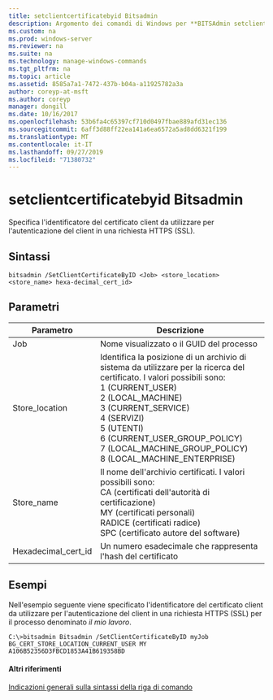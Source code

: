 ```yaml
---
title: setclientcertificatebyid Bitsadmin
description: Argomento dei comandi di Windows per **BITSAdmin setclientcertificatebyid** specifica l'identificatore del certificato client da usare per l'autenticazione client in una richiesta HTTPS (SSL)
ms.custom: na
ms.prod: windows-server
ms.reviewer: na
ms.suite: na
ms.technology: manage-windows-commands
ms.tgt_pltfrm: na
ms.topic: article
ms.assetid: 8585a7a1-7472-437b-b04a-a11925782a3a
author: coreyp-at-msft
ms.author: coreyp
manager: dongill
ms.date: 10/16/2017
ms.openlocfilehash: 53b6fa4c65397cf710d0497fbae889afd31ec136
ms.sourcegitcommit: 6aff3d88ff22ea141a6ea6572a5ad8dd6321f199
ms.translationtype: MT
ms.contentlocale: it-IT
ms.lasthandoff: 09/27/2019
ms.locfileid: "71380732"
---
```

# <a name="bitsadmin-setclientcertificatebyid"></a>setclientcertificatebyid Bitsadmin



Specifica l'identificatore del certificato client da utilizzare per l'autenticazione del client in una richiesta HTTPS (SSL).

## <a name="syntax"></a>Sintassi

```
bitsadmin /SetClientCertificateByID <Job> <store_location> <store_name> hexa-decimal_cert_id>
```

## <a name="parameters"></a>Parametri

|Parametro|Descrizione|
|---------|-----------|
|Job|Nome visualizzato o il GUID del processo|
|Store_location|Identifica la posizione di un archivio di sistema da utilizzare per la ricerca del certificato. I valori possibili sono:</br>1 (CURRENT_USER)</br>2 (LOCAL_MACHINE)</br>3 (CURRENT_SERVICE)</br>4 (SERVIZI)</br>5 (UTENTI)</br>6 (CURRENT_USER_GROUP_POLICY)</br>7 (LOCAL_MACHINE_GROUP_POLICY)</br>8 (LOCAL_MACHINE_ENTERPRISE)|
|Store_name|Il nome dell'archivio certificati. I valori possibili sono:</br>CA (certificati dell'autorità di certificazione)</br>MY (certificati personali)</br>RADICE (certificati radice)</br>SPC (certificato autore del software)|
|Hexadecimal_cert_id|Un numero esadecimale che rappresenta l'hash del certificato|

## <a name="BKMK_examples"></a>Esempi

Nell'esempio seguente viene specificato l'identificatore del certificato client da utilizzare per l'autenticazione del client in una richiesta HTTPS (SSL) per il processo denominato *il mio lavoro*.
```
C:\>bitsadmin Bitsadmin /SetClientCertificateByID myJob BG_CERT_STORE_LOCATION_CURRENT_USER MY A106B52356D3FBCD1853A41B619358BD 
```

#### <a name="additional-references"></a>Altri riferimenti

[Indicazioni generali sulla sintassi della riga di comando](command-line-syntax-key.md)